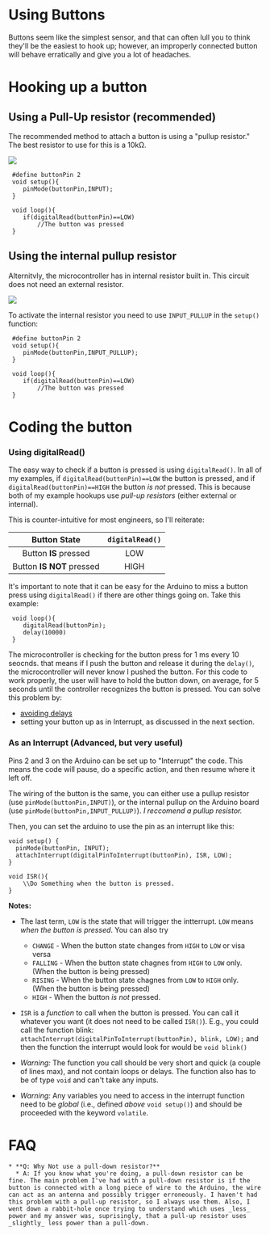 Using Buttons
=============

Buttons seem like the simplest sensor, and that can often lull you to think they'll be the easiest to hook up; however, an improperly connected button will behave erratically and give you a lot of headaches. 

Hooking up a button
===================
Using a Pull-Up resistor (recommended)
--------------------------------------
The recommended method to attach a button is using a "pullup resistor." The best resistor to use for this is a 10kΩ.

![](https://raw.githubusercontent.com/mrsoltys/GEEN1400/master/Buttons/ButtonInputPullupResistor_bb.png)
	
	 #define buttonPin 2
     void setup(){
     	pinMode(buttonPin,INPUT);
     }

     void loop(){
     	if(digitalRead(buttonPin)==LOW)
     		//The button was pressed
     }

Using the internal pullup resistor
----------------------------------
Alternitvly, the microcontroller has in internal resistor built in. This circuit does not need an external resistor.

![](https://raw.githubusercontent.com/mrsoltys/GEEN1400/master/Buttons/ButtonInternalPullup_bb.png)

To activate the internal resistor you need to use `INPUT_PULLUP` in the `setup()` function:

	 #define buttonPin 2
     void setup(){
     	pinMode(buttonPin,INPUT_PULLUP);
     }

     void loop(){
     	if(digitalRead(buttonPin)==LOW)
     		//The button was pressed
     }


Coding the button
=================
### Using digitalRead()

The easy way to check if a button is pressed is using `digitalRead()`. In all of my examples, if `digitalRead(buttonPin)==LOW` the button is pressed, and if `digitalRead(buttonPin)==HIGH` the button _is not_ pressed.  This is because both of my example hookups use _pull-up resistors_ (either external or internal).

This is counter-intuitive for most engineers, so I'll reiterate:

| Button State | `digitalRead()` | 
| :-----------:|:---------------:|
| Button **IS** pressed | LOW  |
| Button **IS NOT** pressed | HIGH | 

It's important to note that it can be easy for the Arduino to miss a button press using `digitalRead()` if there are other things going on. Take this example:
     
     void loop(){
     	digitalRead(buttonPin);
     	delay(10000)
     }

The microcontroller is checking for the button press for 1 ms every 10 seocnds. that means if I push the button and release it during the `delay()`, the microcontroller will never know I pushed the button. For this code to work properly, the user will have to hold the button down, on average, for 5 seconds until the controller recognizes the button is pressed. You can solve this problem by: 

 * [avoiding delays](https://github.com/mrsoltys/GEEN1400/tree/master/Avoiding%20Delays) 
 * setting your button up as in Interrupt, as discussed in the next section.

### As an Interrupt (Advanced, but very useful)

Pins 2 and 3 on the Arduino can be set up to "Interrupt" the code. This means the code will pause, do a specific action, and then resume where it left off.

The wiring of the button is the same, you can either use a pullup resistor (use `pinMode(buttonPin,INPUT)`), or the internal pullup on the Arduino board (use `pinMode(buttonPin,INPUT_PULLUP)`). _I reccomend a pullup resistor._

Then, you can set the arduino to use the pin as an interrupt like this:

    void setup() {
      pinMode(buttonPin, INPUT);
      attachInterrupt(digitalPinToInterrupt(buttonPin), ISR, LOW);
    }

    void ISR(){
    	\\Do Something when the button is pressed.
    }

 **Notes:**
 
   * The last term, `LOW` is the state that will trigger the intterrupt. `LOW` means _when the button is pressed_. You can also try

     * `CHANGE` - When the button state changes from `HIGH` to `LOW` or visa versa
     * `FALLING` - When the button state chagnes from `HIGH` to `LOW` only. (When the button is being pressed)
     * `RISING` - When the button state chagnes from `LOW` to `HIGH` only. (When the button is being pressed)
     * `HIGH` - When the button _is not_ pressed. 
   * `ISR` is a _function_ to call when the button is pressed. You can call it whatever you want (it does not need to be called `ISR()`). E.g.,  you could call the function blink: `attachInterrupt(digitalPinToInterrupt(buttonPin), blink, LOW);` and then the function the interrupt would look for would be `void blink()`
   * _Warning:_ The function you call should be very short and quick (a couple of lines max), and not contain loops or delays. The function also has to be of type `void` and can't take any inputs.
   * _Warning:_ Any variables you need to access in the interrupt function need to be _global_ (i.e., defined _above_ `void setup()`) and should be proceeded with the keyword `volatile`. 

   
   # FAQ
    * **Q: Why Not use a pull-down resistor?**
      * A: If you know what you're doing, a pull-down resistor can be fine. The main problem I've had with a pull-down resistor is if the button is connected with a long piece of wire to the Arduino, the wire can act as an antenna and possibly trigger erroneously. I haven't had this problem with a pull-up resistor, so I always use them. Also, I went down a rabbit-hole once trying to understand which uses _less_ power and my answer was, suprisingly, that a pull-up resistor uses _slightly_ less power than a pull-down. 




